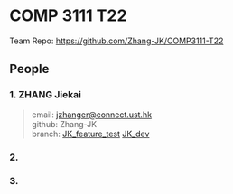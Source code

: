 # COMP 3111 T22
Team Repo: https://github.com/Zhang-JK/COMP3111-T22


## People
### 1. ZHANG Jiekai
> email: jzhanger@connect.ust.hk  
> github: Zhang-JK  
> branch: [JK_feature_test](https://github.com/Zhang-JK/COMP3111-T22/tree/JK_feature_test) [JK_dev]()

### 2.

### 3.
